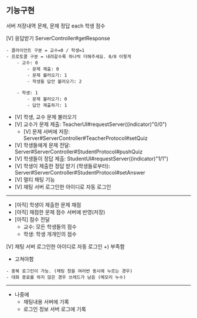 ## 기능구현

서버 저장내역
문제, 문제 정답
each 학생 점수

[V] 응답받기 ServerController#getResponse

    - 클라이언트 구분 = 교수=0 / 학생=1
    - 프로토콜 구분 = 내려갈수록 하나씩 더해주세요. 0/0 이렇게
        - 교수: 0
            - 문제 제출: 0
            - 문제 불러오기: 1
            - 학생들 답안 불러오기: 2

        - 학생: 1
            - 문제 불러오기: 0
            - 답안 제출하기: 1

- [V] 학생, 교수 문제 불러오기
- [V] 교수가 문제 제출: TeacherUI#requestServer((indicator)"0/0")
    - [V] 문제 서버에 저장: Server#ServerController#TeacherProtocol#setQuiz
- [V] 학생들에게 문제 전달: Server#ServerController#StudentProtocol#pushQuiz
- [V] 학생들이 정답 제출: StudentUI#requestServer((indicator)"1/1")
- [V] 학생이 제출한 정답 받기 (학생들로부터):  Server#ServerController#StudentProtocol#setAnswer
- [V] 멀티 채팅 기능
- [V] 채팅 서버 로그인한 아이디로 자동 로그인
---
- [아직] 학생이 제출한 문제 채점
- [아직] 채점한 문제 점수 서버에 반영(저장)
- [아직] 점수 전달
    - 교수: 모든 학생들의 점수
    - 학생: 학생 개개인의 점수

[V] 채팅 서버 로그인한 아이디로 자동 로그인 +) 부족함
   - 고쳐야함

    - 중복 로그인이 가능. (채팅 창을 여러번 동시에 누르는 경우)
    - 대화 종료를 하지 않은 경우 쓰레드가 남음 (메모리 누수)
---
- 나중에
  - 채팅내용 서버에 기록 
  - 로그인 정보 서버 로그에 기록
